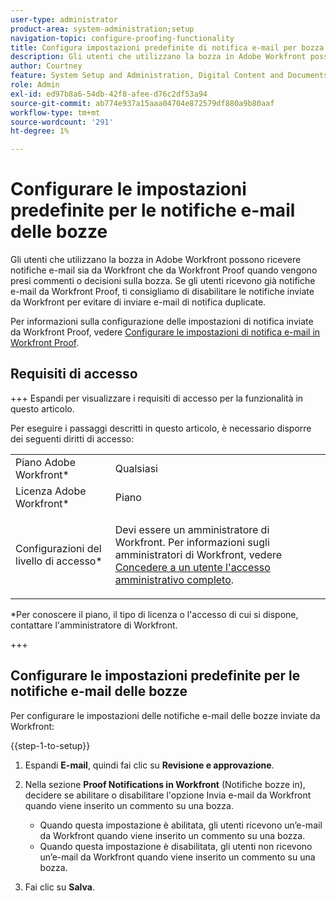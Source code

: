 ```yaml
---
user-type: administrator
product-area: system-administration;setup
navigation-topic: configure-proofing-functionality
title: Configura impostazioni predefinite di notifica e-mail per bozza
description: Gli utenti che utilizzano la bozza in Adobe Workfront possono ricevere notifiche e-mail sia da Workfront che da Workfront Proof quando vengono presi commenti o decisioni sulla bozza. Se gli utenti ricevono già notifiche e-mail da Workfront Proof, ti consigliamo di disabilitare le notifiche inviate da Workfront per evitare di inviare e-mail di notifica duplicate.
author: Courtney
feature: System Setup and Administration, Digital Content and Documents
role: Admin
exl-id: ed97b8a6-54db-42f8-afee-d76c2df53a94
source-git-commit: ab774e937a15aaa04704e872579df880a9b80aaf
workflow-type: tm+mt
source-wordcount: '291'
ht-degree: 1%

---
```


# Configurare le impostazioni predefinite per le notifiche e-mail delle bozze

Gli utenti che utilizzano la bozza in Adobe Workfront possono ricevere notifiche e-mail sia da Workfront che da Workfront Proof quando vengono presi commenti o decisioni sulla bozza. Se gli utenti ricevono già notifiche e-mail da Workfront Proof, ti consigliamo di disabilitare le notifiche inviate da Workfront per evitare di inviare e-mail di notifica duplicate.

Per informazioni sulla configurazione delle impostazioni di notifica inviate da Workfront Proof, vedere [Configurare le impostazioni di notifica e-mail in Workfront Proof](../../../workfront-proof/wp-emailsntfctns/email-alerts/config-email-notification-settings-wp.md).

## Requisiti di accesso

+++ Espandi per visualizzare i requisiti di accesso per la funzionalità in questo articolo.

Per eseguire i passaggi descritti in questo articolo, è necessario disporre dei seguenti diritti di accesso:

<table style="table-layout:auto"> 
 <col> 
 <col> 
 <tbody> 
  <tr> 
   <td role="rowheader">Piano Adobe Workfront*</td> 
   <td>Qualsiasi</td> 
  </tr> 
  <tr> 
   <td role="rowheader">Licenza Adobe Workfront*</td> 
   <td>Piano</td> 
  </tr> 
  <tr> 
   <td role="rowheader">Configurazioni del livello di accesso*</td> 
   <td> <p>Devi essere un amministratore di Workfront. Per informazioni sugli amministratori di Workfront, vedere <a href="../../../administration-and-setup/add-users/configure-and-grant-access/grant-a-user-full-administrative-access.md" class="MCXref xref">Concedere a un utente l'accesso amministrativo completo</a>.</p> </td> 
  </tr> 
 </tbody> 
</table>

&#42;Per conoscere il piano, il tipo di licenza o l&#39;accesso di cui si dispone, contattare l&#39;amministratore di Workfront.

+++

## Configurare le impostazioni predefinite per le notifiche e-mail delle bozze

Per configurare le impostazioni delle notifiche e-mail delle bozze inviate da Workfront:

{{step-1-to-setup}}

1. Espandi **E-mail**, quindi fai clic su **Revisione e approvazione**.

1. Nella sezione **Proof Notifications in Workfront** (Notifiche bozze in), decidere se abilitare o disabilitare l&#39;opzione Invia e-mail da Workfront quando viene inserito un commento su una bozza.

   * Quando questa impostazione è abilitata, gli utenti ricevono un’e-mail da Workfront quando viene inserito un commento su una bozza.
   * Quando questa impostazione è disabilitata, gli utenti non ricevono un’e-mail da Workfront quando viene inserito un commento su una bozza.

1. Fai clic su **Salva**.
